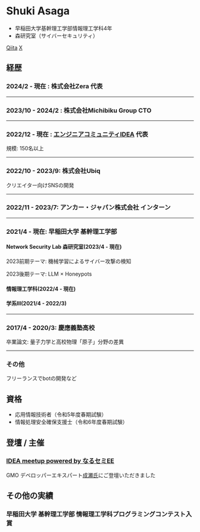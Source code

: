 # Shuki Asaga
- 早稲田大学基幹理工学部情報理工学科4年
- 森研究室（サイバーセキュリティ）

[Qiita](https://qiita.com/re_shu)
[X](https://x.com/Ashupher)

## 経歴

### 2024/2 - 現在 : 株式会社Zera 代表

---

### 2023/10 - 2024/2 : 株式会社Michibiku Group CTO

---

### 2022/12 - 現在 : [エンジニアコミュニティIDEA](https://idea-net.site/) 代表
規模: 150名以上

---

### 2022/10 - 2023/9: 株式会社Ubiq
クリエイター向けSNSの開発

---
### 2022/11 - 2023/7: アンカー・ジャパン株式会社 インターン

---
### 2021/4 - 現在: 早稲田大学 基幹理工学部
#### Network Security Lab 森研究室(2023/4 - 現在)
2023前期テーマ: 機械学習によるサイバー攻撃の検知

2023後期テーマ: LLM × Honeypots

#### 情報理工学科(2022/4 - 現在)

#### 学系Ⅲ(2021/4 - 2022/3)

---
### 2017/4 - 2020/3: 慶應義塾高校
卒業論文: 量子力学と高校物理「原子」分野の差異

---
### その他
フリーランスでbotの開発など

## 資格
- 応用情報技術者（令和5年度春期試験）
- 情報処理安全確保支援士（令和6年度春期試験）

## 登壇 / 主催
### [IDEA meetup powered by なるセミEE](https://idea-net.site/events/narusemi-meetup)
GMO デベロッパーエキスパート[成瀬氏](https://x.com/nrslib)にご登壇いただきました

## その他の実績

### 早稲田大学 基幹理工学部 情報理工学科プログラミングコンテスト入賞
